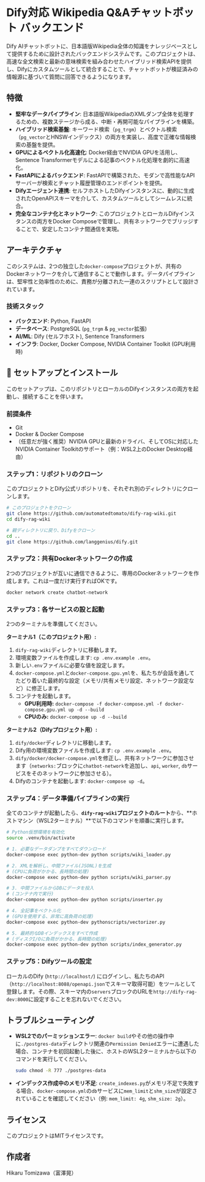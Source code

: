 # Dify対応 Wikipedia Q\&Aチャットボット バックエンド

[](https://opensource.org/licenses/MIT)
[](https://www.python.org/downloads/)
[](https://www.docker.com/)

Dify AIチャットボットに、日本語版Wikipedia全体の知識をナレッジベースとして提供するために設計されたバックエンドシステムです。このプロジェクトは、高速な全文検索と最新の意味検索を組み合わせたハイブリッド検索APIを提供し、Difyにカスタムツールとして統合することで、チャットボットが検証済みの情報源に基づいて質問に回答できるようになります。

## 特徴

  - **堅牢なデータパイプライン**: 日本語版WikipediaのXMLダンプ全体を処理するための、複数ステージから成る、中断・再開可能なパイプラインを構築。
  - **ハイブリッド検索基盤**: キーワード検索（`pg_trgm`）とベクトル検索（`pg_vector`とHNSWインデックス）の両方を実装し、高度で正確な情報検索の基盤を提供。
  - **GPUによるベクトル化高速化**: Docker経由でNVIDIA GPUを活用し、Sentence Transformerモデルによる記事のベクトル化処理を劇的に高速化。
  - **FastAPIによるバックエンド**: FastAPIで構築された、モダンで高性能なAPIサーバーが検索とチャット履歴管理のエンドポイントを提供。
  - **Difyエージェント連携**: セルフホストしたDifyインスタンスに、動的に生成されたOpenAPIスキーマを介して、カスタムツールとしてシームレスに統合。
  - **完全なコンテナ化とネットワーク**: このプロジェクトとローカルDifyインスタンスの両方をDocker Composeで管理し、共有ネットワークでブリッジすることで、安定したコンテナ間通信を実現。

## アーキテクチャ

このシステムは、2つの独立した`docker-compose`プロジェクトが、共有のDockerネットワークを介して通信することで動作します。データパイプラインは、堅牢性と効率性のために、責務が分離された一連のスクリプトとして設計されています。

### 技術スタック

  - **バックエンド**: Python, FastAPI
  - **データベース**: PostgreSQL (`pg_trgm` & `pg_vector`拡張)
  - **AI/ML**: Dify (セルフホスト), Sentence Transformers
  - **インフラ**: Docker, Docker Compose, NVIDIA Container Toolkit (GPU利用時)

## 🚀 セットアップとインストール

このセットアップは、このリポジトリとローカルのDifyインスタンスの両方を起動し、接続することを伴います。

### 前提条件

  - Git
  - Docker & Docker Compose
  - （任意だが強く推奨）NVIDIA GPUと最新のドライバ、そしてOSに対応したNVIDIA Container Toolkitのサポート（例：WSL2上のDocker Desktop経由）

### ステップ1：リポジトリのクローン

このプロジェクトとDify公式リポジトリを、それぞれ別のディレクトリにクローンします。

```bash
# このプロジェクトをクローン
git clone https://github.com/automatedtomato/dify-rag-wiki.git
cd dify-rag-wiki

# 親ディレクトリに戻り、Difyをクローン
cd ..
git clone https://github.com/langgenius/dify.git
```

### ステップ2：共有Dockerネットワークの作成

2つのプロジェクトが互いに通信できるように、専用のDockerネットワークを作成します。これは一度だけ実行すればOKです。

```bash
docker network create chatbot-network
```

### ステップ3：各サービスの設と起動

2つのターミナルを準備してください。

**ターミナル1（このプロジェクト用）:**

1.  `dify-rag-wiki`ディレクトリに移動します。
2.  環境変数ファイルを作成します: `cp .env.example .env`。
3.  新しい`.env`ファイルに必要な値を設定します。
4.  `docker-compose.yml`と`docker-compose.gpu.yml`を、私たちが会話を通してたどり着いた最終的な設定（メモリ/共有メモリ設定、ネットワーク設定など）に修正します。
5.  コンテナを起動します。
      - **GPU利用時:** `docker-compose -f docker-compose.yml -f docker-compose.gpu.yml up -d --build`
      - **CPUのみ:** `docker-compose up -d --build`

**ターミナル2（Difyプロジェクト用）:**

1.  `dify/docker`ディレクトリに移動します。
2.  Dify用の環境変数ファイルを作成します: `cp .env.example .env`。
3.  `dify/docker/docker-compose.yml`を修正し、共有ネットワークに参加させます（`networks:`ブロックに`chatbot-network`を追加し、`api`, `worker`, `db`サービスをそのネットワークに参加させる）。
4.  Difyのコンテナを起動します: `docker-compose up -d`。

### ステップ4：データ準備パイプラインの実行

全てのコンテナが起動したら、**`dify-rag-wiki`プロジェクトのルート**から、\*\*ホストマシン（WSL2ターミナル）\*\*で以下のコマンドを順番に実行します。

```bash
# Python仮想環境を有効化
source .venv/bin/activate

# 1. 必要なデータダンプをすべてダウンロード
docker-compose exec python-dev python scripts/wiki_loader.py

# 2. XMLを解析し、中間ファイル(JSONL)を生成
# (CPUに負荷がかかる、長時間の処理)
docker-compose exec python-dev python scripts/wiki_parser.py

# 3. 中間ファイルからDBにデータを投入
# (コンテナ内で実行)
docker-compose exec python-dev python scripts/inserter.py

# 4. 全記事をベクトル化
# (GPUを使用する、非常に高負荷の処理)
docker-compose exec python-dev pythonscripts/vectorizer.py

# 5. 最終的なDBインデックスをすべて作成
# (ディスクI/Oに負荷がかかる、長時間の処理)
docker-compose exec python-dev python scripts/index_generator.py
```

### ステップ5：Difyツールの設定

ローカルのDify (`http://localhost/`) にログインし、私たちのAPI（`http://localhost:8088/openapi.json`でスキーマ取得可能）をツールとして登録します。その際、スキーマ内の`servers`ブロックのURLを`http://dify-rag-dev:8000`に設定することを忘れないでください。

## トラブルシューティング

  - **WSL2でのパーミッションエラー**: `docker build`やその他の操作中に`./postgres-data`ディレクトリ関連の`Permission Denied`エラーに遭遇した場合、コンテナを初回起動した後に、ホストのWSL2ターミナルから以下のコマンドを実行してください。
    ```bash
    sudo chmod -R 777 ./postgres-data
    ```
  - **インデックス作成中のメモリ不足**: `create_indexes.py`がメモリ不足で失敗する場合、`docker-compose.yml`の`db`サービスに`mem_limit`と`shm_size`が設定されていることを確認してください（例: `mem_limit: 4g`, `shm_size: 2g`）。

## ライセンス

このプロジェクトはMITライセンスです。

## 作成者
Hikaru Tomizawa（富澤晃）